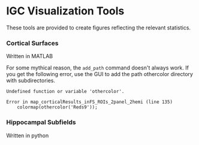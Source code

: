 # IGC Visualization Tools

These tools are provided to create figures reflecting the relevant statistics.

### Cortical Surfaces

Written in MATLAB

For some mythical reason, the `add_path` command doesn't always work. If you get the following error, use the GUI to add the path othercolor directory with subdirectories. 

```
Undefined function or variable 'othercolor'.

Error in map_corticalResults_inFS_ROIs_2panel_2hemi (line 135)
    colormap(othercolor('Reds9'));
```


### Hippocampal Subfields

Written in python
